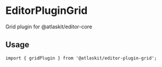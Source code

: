 # EditorPluginGrid

Grid plugin for @atlaskit/editor-core

## Usage

`import { gridPlugin } from '@atlaskit/editor-plugin-grid';`

